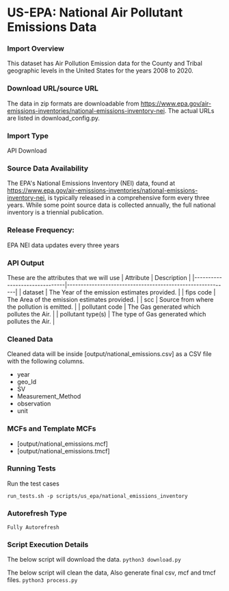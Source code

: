 # US-EPA: National Air Pollutant Emissions Data

### Import Overview
This dataset has Air Pollution Emission data for the County and Tribal geographic levels in the United States for the years 2008 to 2020.

### Download URL/source URL
The data in zip formats are downloadable from https://www.epa.gov/air-emissions-inventories/national-emissions-inventory-nei.
The actual URLs are listed in download_config.py.

### Import Type 
API Download

### Source Data Availability
The EPA's National Emissions Inventory (NEI) data, found at https://www.epa.gov/air-emissions-inventories/national-emissions-inventory-nei, is typically released in a comprehensive form every three years. While some point source data is collected annually, the full national inventory is a triennial publication.

### Release Frequency:
EPA NEI data updates every three years

### API Output
These are the attributes that we will use
| Attribute      				| Description                                               |
|-------------------------------|-----------------------------------------------------------|
| dataset       					| The Year of the emission estimates provided. 				|
| fips code     					| The Area of the emission estimates provided. 				|
| scc   	        | Source from where the pollution is emitted.               |
| pollutant code   				    | The Gas generated which pollutes the Air. 			    |
| pollutant type(s)   				    | The type of Gas generated which pollutes the Air. 			    |

### Cleaned Data
Cleaned data will be inside [output/national_emissions.csv] as a CSV file with the following columns.

- year
- geo_Id
- SV
- Measurement_Method
- observation
- unit


### MCFs and Template MCFs
- [output/national_emissions.mcf]
- [output/national_emissions.tmcf]


### Running Tests
Run the test cases

`run_tests.sh -p scripts/us_epa/national_emissions_inventory`

### Autorefresh Type 
    Fully Autorefresh 

### Script Execution Details

The below script will download the data.
`python3 download.py`

The below script will clean the data, Also generate final csv, mcf and tmcf files.
`python3 process.py`